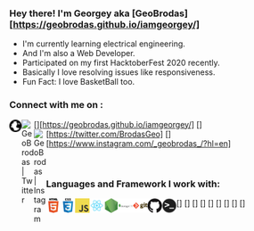 ### Hey there! I'm Georgey aka [GeoBrodas][https://geobrodas.github.io/iamgeorgey/]

- I'm currently learning electrical engineering.
- And I'm also a Web Developer.
- Participated on my first HacktoberFest 2020 recently.
- Basically I love resolving issues like responsiveness.
- Fun Fact: I love BasketBall too.

### Connect with me on :

[<img align="left" alt="GeoBrodas" width="22px" src="https://raw.githubusercontent.com/iconic/open-iconic/master/svg/globe.svg" />][https://geobrodas.github.io/iamgeorgey/]
[<img align="left" alt="GeoBrodas | Twitter" width="22px" src="https://cdn.jsdelivr.net/npm/simple-icons@v3/icons/twitter.svg" />][https://twitter.com/BrodasGeo]
[<img align="left" alt="GeoBrodas | Instagram" width="22px" src="https://cdn.jsdelivr.net/npm/simple-icons@v3/icons/instagram.svg" />][https://www.instagram.com/_geobrodas_/?hl=en]

<br />

### Languages and Framework I work with:

[<img align="left" alt="HTML5" width="26px" src="https://raw.githubusercontent.com/github/explore/80688e429a7d4ef2fca1e82350fe8e3517d3494d/topics/html/html.png" />]
[<img align="left" alt="CSS3" width="26px" src="https://raw.githubusercontent.com/github/explore/80688e429a7d4ef2fca1e82350fe8e3517d3494d/topics/css/css.png" />]
[<img align="left" alt="JavaScript" width="26px" src="https://raw.githubusercontent.com/github/explore/80688e429a7d4ef2fca1e82350fe8e3517d3494d/topics/javascript/javascript.png" />]
[<img align="left" alt="React" width="26px" src="https://raw.githubusercontent.com/github/explore/80688e429a7d4ef2fca1e82350fe8e3517d3494d/topics/react/react.png" />]
[<img align="left" alt="Node.js" width="26px" src="https://raw.githubusercontent.com/github/explore/80688e429a7d4ef2fca1e82350fe8e3517d3494d/topics/nodejs/nodejs.png" />]
[<img align="left" alt="MongoDB" width="26px" src="https://raw.githubusercontent.com/github/explore/80688e429a7d4ef2fca1e82350fe8e3517d3494d/topics/mongodb/mongodb.png" />]
[<img align="left" alt="Git" width="26px" src="https://raw.githubusercontent.com/github/explore/80688e429a7d4ef2fca1e82350fe8e3517d3494d/topics/git/git.png" />]
[<img align="left" alt="GitHub" width="26px" src="https://raw.githubusercontent.com/github/explore/78df643247d429f6cc873026c0622819ad797942/topics/github/github.png" />]
[<img align="left" alt="Terminal" width="26px" src="https://raw.githubusercontent.com/github/explore/80688e429a7d4ef2fca1e82350fe8e3517d3494d/topics/terminal/terminal.png" />]

<br />